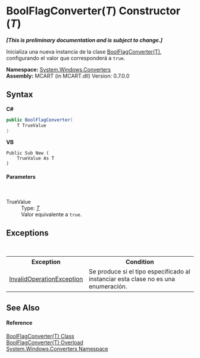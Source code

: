# BoolFlagConverter(*T*) Constructor (*T*)
 _**\[This is preliminary documentation and is subject to change.\]**_

Inicializa una nueva instancia de la clase <a href="20d8b90a-635b-e7e2-1da5-2f95a7df5a09">BoolFlagConverter(T)</a>, configurando el valor que corresponderá a `true`.

**Namespace:**&nbsp;<a href="209509be-498c-78bd-c9c1-8c3bc31f7d1f">System.Windows.Converters</a><br />**Assembly:**&nbsp;MCART (in MCART.dll) Version: 0.7.0.0

## Syntax

**C#**<br />
``` C#
public BoolFlagConverter(
	T TrueValue
)
```

**VB**<br />
``` VB
Public Sub New ( 
	TrueValue As T
)
```


#### Parameters
&nbsp;<dl><dt>TrueValue</dt><dd>Type: <a href="20d8b90a-635b-e7e2-1da5-2f95a7df5a09">*T*</a><br />Valor equivalente a `true`.</dd></dl>

## Exceptions
&nbsp;<table><tr><th>Exception</th><th>Condition</th></tr><tr><td><a href="http://msdn2.microsoft.com/es-es/library/2asft85a" target="_blank">InvalidOperationException</a></td><td>Se produce si el tipo especificado al instanciar esta clase no es una enumeración.</td></tr></table>

## See Also


#### Reference
<a href="20d8b90a-635b-e7e2-1da5-2f95a7df5a09">BoolFlagConverter(T) Class</a><br /><a href="197303d7-5ce3-d2c9-74a6-93f5587e508f">BoolFlagConverter(T) Overload</a><br /><a href="209509be-498c-78bd-c9c1-8c3bc31f7d1f">System.Windows.Converters Namespace</a><br />